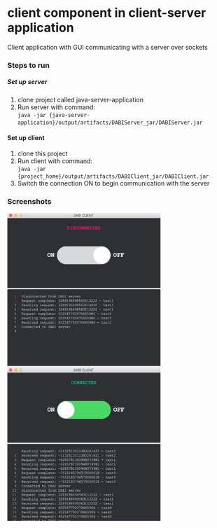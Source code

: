 # client component in client-server application
Client application with GUI communicating with a server over sockets

### Steps to run
##### Set up server
1. clone project called java-server-application
2. Run server with command: <br>
  `java -jar {java-server-application}/output/artifacts/DABIServer_jar/DABIServer.jar`
#### Set up client
1. clone this project
2. Run client with command: <br>
  `java -jar {project_home}/output/artifacts/DABIClient_jar/DABIClient.jar`
3. Switch the connection ON to begin communication with the server

### Screenshots

<img src="/screenshots/disconnected.png" width="350"/>  <img src="/screenshots/connected.png" width="350"/>
